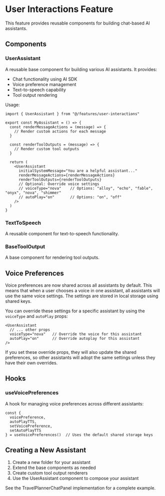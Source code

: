 # User Interactions Feature

This feature provides reusable components for building chat-based AI assistants.

## Components

### UserAssistant

A reusable base component for building various AI assistants. It provides:
- Chat functionality using AI SDK
- Voice preference management
- Text-to-speech capability
- Tool output rendering

Usage:
```tsx
import { UserAssistant } from "@/features/user-interactions"

export const MyAssistant = () => {
  const renderMessageActions = (message) => {
    // Render custom actions for each message
  }

  const renderToolOutputs = (message) => {
    // Render custom tool outputs
  }

  return (
    <UserAssistant
      initialSystemMessage="You are a helpful assistant..."
      renderMessageActions={renderMessageActions}
      renderToolOutputs={renderToolOutputs}
      // Optional: Override voice settings
      // voiceType="nova"    // Options: "alloy", "echo", "fable", "onyx", "nova", "shimmer"
      // autoPlay="on"       // Options: "on", "off"
    />
  )
}
```

### TextToSpeech

A reusable component for text-to-speech functionality.

### BaseToolOutput

A base component for rendering tool outputs.

## Voice Preferences

Voice preferences are now shared across all assistants by default. This means that when a user chooses a voice in one assistant, all assistants will use the same voice settings. The settings are stored in local storage using shared keys.

You can override these settings for a specific assistant by using the `voiceType` and `autoPlay` props:

```tsx
<UserAssistant
  // ... other props
  voiceType="nova"   // Override the voice for this assistant
  autoPlay="on"      // Override autoplay for this assistant
/>
```

If you set these override props, they will also update the shared preferences, so other assistants will adopt the same settings unless they have their own overrides.

## Hooks

### useVoicePreferences

A hook for managing voice preferences across different assistants:

```tsx
const { 
  voicePreference, 
  autoPlayTTS, 
  setVoicePreference, 
  setAutoPlayTTS 
} = useVoicePreferences()  // Uses the default shared storage keys
```

## Creating a New Assistant

1. Create a new folder for your assistant
2. Extend the base components as needed
3. Create custom tool output renderers
4. Use the UserAssistant component to compose your assistant

See the TravelPlannerChatPanel implementation for a complete example.